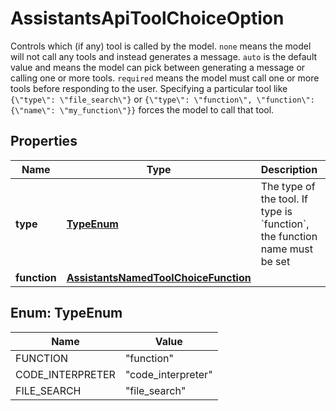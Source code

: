 

# AssistantsApiToolChoiceOption

Controls which (if any) tool is called by the model. `none` means the model will not call any tools and instead generates a message. `auto` is the default value and means the model can pick between generating a message or calling one or more tools. `required` means the model must call one or more tools before responding to the user. Specifying a particular tool like `{\"type\": \"file_search\"}` or `{\"type\": \"function\", \"function\": {\"name\": \"my_function\"}}` forces the model to call that tool. 

## Properties

| Name | Type | Description | Notes |
|------------ | ------------- | ------------- | -------------|
|**type** | [**TypeEnum**](#TypeEnum) | The type of the tool. If type is &#x60;function&#x60;, the function name must be set |  |
|**function** | [**AssistantsNamedToolChoiceFunction**](AssistantsNamedToolChoiceFunction.md) |  |  [optional] |



## Enum: TypeEnum

| Name | Value |
|---- | -----|
| FUNCTION | &quot;function&quot; |
| CODE_INTERPRETER | &quot;code_interpreter&quot; |
| FILE_SEARCH | &quot;file_search&quot; |



